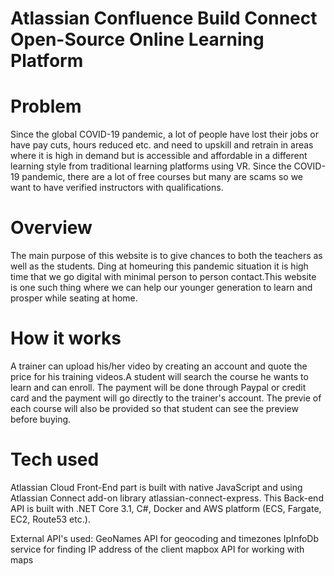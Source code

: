 # Atlassian Confluence Build Connect Open-Source Online Learning Platform 

# Problem
Since the global COVID-19 pandemic, a lot of people have lost their jobs or have pay cuts, hours reduced etc. and need to upskill and retrain in areas where it is high in demand but is accessible and affordable in a different learning style from traditional learning platforms using VR. Since the COVID-19 pandemic, there are a lot of free courses but many are scams so we want to have verified instructors with qualifications.


# Overview

The main purpose of this website is to give chances to both the teachers as well as the students. Ding at homeuring this pandemic situation it is high time that we go digital with minimal person to person contact.This website is one such thing where we can help our younger generation to learn and prosper while seating at home.

# How it works 

A trainer can upload his/her video by creating an account and quote the price for his training videos.A student will search the course he wants to learn and can enroll.
The payment will be done through Paypal or credit card and the payment will go directly to the trainer's account. The previe of each course will also be provided so that student can see the preview before buying.


# Tech used 

Atlassian Cloud
Front-End part is built with native JavaScript and using Atlassian Connect add-on library atlassian-connect-express.
This Back-end API is built with .NET Core 3.1, C#, Docker and AWS platform (ECS, Fargate, EC2, Route53 etc.).

External API's used:
GeoNames API for geocoding and timezones
IpInfoDb service for finding IP address of the client
mapbox API for working with maps
